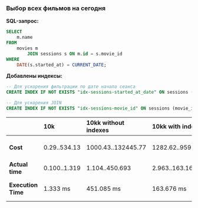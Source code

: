 ### Выбор всех фильмов на сегодня

**SQL-запрос:**
```sql
SELECT
    m.name
FROM
    movies m
        JOIN sessions s ON m.id = s.movie_id
WHERE
    DATE(s.started_at) = CURRENT_DATE;
```

**Добавлены индексы:**
```sql
-- Для ускорения фильтрации по дате начала сеанса
CREATE INDEX IF NOT EXISTS "idx-sessions-started_at_date" ON sessions (DATE(started_at));

-- Для ускорения JOIN
CREATE INDEX IF NOT EXISTS "idx-sessions-movie_id" ON sessions (movie_id);
```


|                    | 10k          | 10kk without indexes | 10kk with indexes | Result                  |
|--------------------|:-------------|:---------------------|:------------------|:------------------------|
| **Cost**           | 0.29..534.13 | 1000.43..132445.77   | 1282.62..95978.91 | Выигрыш в **1.38** раз  |
| **Actual time**    | 0.100..1.319 | 1.104..450.693       | 2.963..163.165    |                         |
| **Execution Time** | 1.333 ms     | 451.085 ms           | 163.676 ms        | Выигрыш в **2.77** раза |